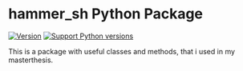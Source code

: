 # hammer_sh Python Package

[![Version](https://img.shields.io/pypi/v/hammer_sh.svg)](https://pypi.python.org/pypi/hammer_sh) 
[![Support Python versions](https://img.shields.io/pypi/pyversions/hammer_sh.svg)](https://pypi.python.org/pypi/hammer_sh)

This is a package with useful classes and methods, that i used in my masterthesis.
